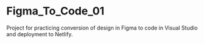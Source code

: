 # Figma_To_Code_01

Project for practicing conversion of design in Figma to code in Visual Studio and deployment to Netlify.
